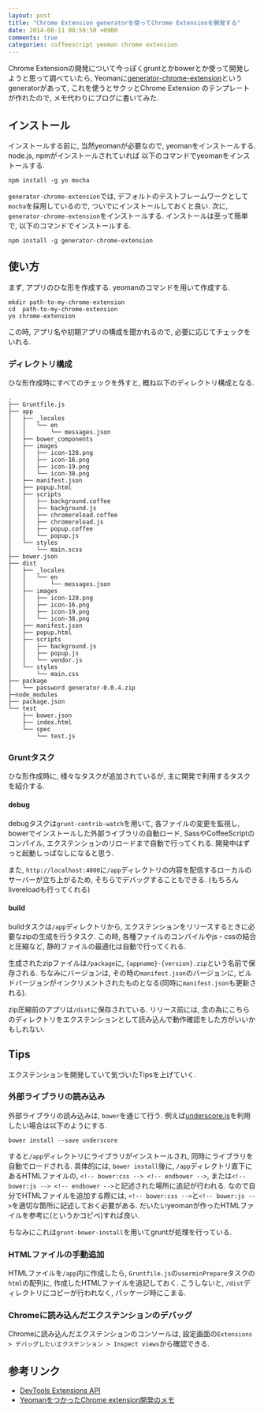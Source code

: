 ```yaml
---
layout: post
title: "Chrome Extension generatorを使ってChrome Extensionを開発する"
date: 2014-08-11 08:59:50 +0900
comments: true
categories: coffeescript yeoman chrome extension
---
```


Chrome Extensionの開発について今っぽくgruntとかbowerとか使って開発しようと思って調べていたら,
Yeomanに[generator-chrome-extension](https://github.com/yeoman/generator-chrome-extension)というgeneratorがあって, これを使うとサクッとChrome Extension
のテンプレートが作れたので, メモ代わりにブログに書いてみた.

インストール
------------

インストールする前に, 当然yeomanが必要なので, yeomanをインストールする. node.js, npmがインストールされていれば
以下のコマンドでyeomanをインストールする.

```
npm install -g yo mocha
```

`generator-chrome-extension`では, デフォルトのテストフレームワークとして`mocha`を採用しているので, ついでにインストールしておくと良い.
次に, `generator-chrome-extension`をインストールする. インストールは至って簡単で, 以下のコマンドでインストールする.

```
npm install -g generator-chrome-extension
```

使い方
------

まず, アプリのひな形を作成する. yeomanのコマンドを用いて作成する.

```
mkdir path-to-my-chrome-extension
cd  path-to-my-chrome-extension
yo chrome-extension
```

この時, アプリ名や初期アプリの構成を聞かれるので, 必要に応じてチェックをいれる.


### ディレクトリ構成

ひな形作成時にすべてのチェックを外すと, 概ね以下のディレクトリ構成となる.


```
.
├── Gruntfile.js
├── app
│   ├── _locales
│   │   └── en
│   │       └── messages.json
│   ├── bower_components
│   ├── images
│   │   ├── icon-128.png
│   │   ├── icon-16.png
│   │   ├── icon-19.png
│   │   └── icon-38.png
│   ├── manifest.json
│   ├── popup.html
│   ├── scripts
│   │   ├── background.coffee
│   │   ├── background.js
│   │   ├── chromereload.coffee
│   │   ├── chromereload.js
│   │   ├── popup.coffee
│   │   └── popup.js
│   └── styles
│       └── main.scss
├── bower.json
├── dist
│   ├── _locales
│   │   └── en
│   │       └── messages.json
│   ├── images
│   │   ├── icon-128.png
│   │   ├── icon-16.png
│   │   ├── icon-19.png
│   │   └── icon-38.png
│   ├── manifest.json
│   ├── popup.html
│   ├── scripts
│   │   ├── background.js
│   │   ├── popup.js
│   │   └── vendor.js
│   └── styles
│       └── main.css
├── package
│   └── password generator-0.0.4.zip
├─node_modules
├── package.json
└── test
    ├── bower.json
    ├── index.html
    └── spec
        └── test.js
```

### Gruntタスク

ひな形作成時に, 様々なタスクが追加されているが, 主に開発で利用するタスクを紹介する.

#### debug

debugタスクは`grunt-contrib-watch`を用いて, 各ファイルの変更を監視し,
bowerでインストールした外部ライブラリの自動ロード, SassやCoffeeScriptのコンパイル,
エクステンションのリロードまで自動で行ってくれる.
開発中はずっと起動しっぱなしになると思う.

また, `http://localhost:4000`に`/app`ディレクトリの内容を配信するローカルのサーバーが立ち上がるため,
そちらでデバッグすることもできる. (もちろんlivereloadも行ってくれる)


#### build

buildタスクは`/app`ディレクトリから, エクステンションをリリースするときに必要なzipの生成を行うタスク.
この時, 各種ファイルのコンパイルやjs・cssの結合と圧縮など, 静的ファイルの最適化は自動で行ってくれる.

生成されたzipファイルは`/package`に, `{appname}-{version}.zip`という名前で保存される.
ちなみにバージョンは, その時の`manifest.json`のバージョンに, ビルドバージョンがインクリメントされたものとなる(同時に`manifest.json`も更新される).

zip圧縮前のアプリは`/dist`に保存されている. リリース前には, 念の為にこちらのディレクトリをエクステンションとして読み込んで動作確認をした方がいいかもしれない.


Tips
-----

エクステンションを開発していて気づいたTipsを上げていく.


### 外部ライブラリの読み込み

外部ライブラリの読み込みは, `bower`を通じて行う. 例えば[underscore.js](http://underscorejs.org/)を利用したい場合は以下のようにする.

```
bower install --save underscore
```

すると`/app`ディレクトリにライブラリがインストールされ, 同時にライブラリを自動でロードされる.
具体的には, `bower install`後に, `/app`ディレクトリ直下にあるHTMLファイルの, `<!-- bower:css --> <!-- endbower -->`, または`<!-- bower:js --> <!-- endbower -->`と記述された場所に追記が行われる.
なので自分でHTMLファイルを追加する際には, `<!-- bower:css -->`と`<!-- bower:js -->`を適切な箇所に記述しておく必要がある.
だいたいyeomanが作ったHTMLファイルを参考に(というかコピペ)すれば良い.

ちなみにこれは`grunt-bower-install`を用いてgruntが処理を行っている.

### HTMLファイルの手動追加

HTMLファイルを`/app`内に作成したら, `Gruntfile.js`の`userminPrepare`タスクの`html`の配列に, 作成したHTMLファイルを追記しておく.
こうしないと, `/dist`ディレクトリにコピーが行われなく, パッケージ時にこまる.

### Chromeに読み込んだエクステンションのデバッグ

Chromeに読み込んだエクステンションのコンソールは, 設定画面の`Extensions > デバッグしたいエクステンション > Inspect views`から確認できる.


参考リンク
----------

- [DevTools Extensions API](https://developer.chrome.com/devtools/docs/integrating)
- [YeomanをつかったChrome extension開発のメモ](http://kazu69.net/blog/tec/1969)

